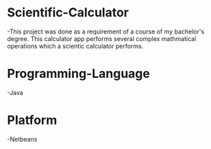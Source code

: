 # Scientific-Calculator

-This project was done as a requirement of a course of my bachelor's degree. This calculator app performs several complex mathmatical operations which a scientic calculator performs. 

# Programming-Language
-Java

# Platform 
-Netbeans
